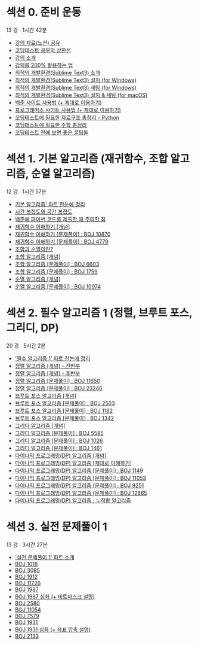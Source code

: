 # 섹션 0. 준비 운동

13
강 ∙ 1시간 42분

- [강의 자료(노션) 공유](#강의-자료-노션-공유)
- [코딩테스트 공부의 상한선](#코딩테스트-공부의-상한선)
- [강의 소개](#강의-소개)
- [강의를 200% 활용하는 법](#강의를-200-활용하는-법)
- [최적의 개발환경(Sublime Text3) 소개](#최적의-개발환경sublime-text3-소개)
- [최적의 개발환경(Sublime Text3) 설치 (for Windows)](#최적의-개발환경sublime-text3-설치-for-windows)
- [최적의 개발환경(Sublime Text3) 세팅 (for Windows)](#최적의-개발환경sublime-text3-세팅-for-windows)
- [최적의 개발환경(Sublime Text3) 설치 & 세팅 (for macOS)](#최적의-개발환경sublime-text3-설치--세팅-for-macos)
- [백준 사이트 사용법 (+ 제대로 이용하기)](#백준-사이트-사용법-제대로-이용하기)
- [프로그래머스 사이트 사용법 (+ 제대로 이용하기)](#프로그래머스-사이트-사용법-제대로-이용하기)
- [코딩테스트에 필요한 자료구조 총정리 - Python](#코딩테스트에-필요한-자료구조-총정리---python)
- [코딩테스트에 필요한 수학 총정리](#코딩테스트에-필요한-수학-총정리)
- [코딩테스트 전에 보면 좋은 꿀팁들](#코딩테스트-전에-보면-좋은-꿀팁들)

# 섹션 1. 기본 알고리즘 (재귀함수, 조합 알고리즘, 순열 알고리즘)

12
강 ∙ 1시간 57분

- [기본 알고리즘' 파트 한눈에 정리](#기본-알고리즘-파트-한눈에-정리)
- [시간 복잡도와 공간 복잡도](#시간-복잡도와-공간-복잡도)
- [백준에 파이썬 코드를 제출할 때 주의할 점](#백준에-파이썬-코드를-제출할-때-주의할-점)
- [재귀함수 이해하기 [개념]](#재귀함수-이해하기-개념)
- [재귀함수 이해하기 [문제풀이] : BOJ 10870](#재귀함수-이해하기-문제풀이--boj-10870)
- [재귀함수 이해하기 [문제풀이] : BOJ 4779](#재귀함수-이해하기-문제풀이--boj-4779)
- [조합과 순열이란?](#조합과-순열이란)
- [조합 알고리즘 [개념]](#조합-알고리즘-개념)
- [조합 알고리즘 [문제풀이] : BOJ 6603](#조합-알고리즘-문제풀이--boj-6603)
- [조합 알고리즘 [문제풀이] : BOJ 1759](#조합-알고리즘-문제풀이--boj-1759)
- [순열 알고리즘 [개념]](#순열-알고리즘-개념)
- [순열 알고리즘 [문제풀이] : BOJ 10974](#순열-알고리즘-문제풀이--boj-10974)

# 섹션 2. 필수 알고리즘 1 (정렬, 브루트 포스, 그리디, DP)

20
강 ∙ 5시간 2분

- ['필수 알고리즘 1' 파트 한눈에 정리](#필수-알고리즘-1-파트-한눈에-정리)
- [정렬 알고리즘 [개념] - 전반부](#정렬-알고리즘-개념---전반부)
- [정렬 알고리즘 [개념] - 후반부](#정렬-알고리즘-개념---후반부)
- [정렬 알고리즘 [문제풀이] : BOJ 11650](#정렬-알고리즘-문제풀이--boj-11650)
- [정렬 알고리즘 [문제풀이] : BOJ 23246](#정렬-알고리즘-문제풀이--boj-23246)
- [브루트 포스 알고리즘 [개념]](#브루트-포스-알고리즘-개념)
- [브루트 포스 알고리즘 [문제풀이] : BOJ 2503](#브루트-포스-알고리즘-문제풀이--boj-2503)
- [브루트 포스 알고리즘 [문제풀이] : BOJ 1182](#브루트-포스-알고리즘-문제풀이--boj-1182)
- [브루트 포스 알고리즘 [문제풀이] : BOJ 1342](#브루트-포스-알고리즘-문제풀이--boj-1342)
- [그리디 알고리즘 [개념]](#그리디-알고리즘-개념)
- [그리디 알고리즘 [문제풀이] : BOJ 5585](#그리디-알고리즘-문제풀이--boj-5585)
- [그리디 알고리즘 [문제풀이] : BOJ 1026](#그리디-알고리즘-문제풀이--boj-1026)
- [그리디 알고리즘 [문제풀이] : BOJ 1461](#그리디-알고리즘-문제풀이--boj-1461)
- [다이나믹 프로그래밍(DP) 알고리즘 [개념]](#다이나믹-프로그래밍dp-알고리즘-개념)
- [다이나믹 프로그래밍(DP) 알고리즘 [제대로 이해하기]](#다이나믹-프로그래밍dp-알고리즘-제대로-이해하기)
- [다이나믹 프로그래밍(DP) 알고리즘 [문제풀이] : BOJ 1149](#다이나믹-프로그래밍dp-알고리즘-문제풀이--boj-1149)
- [다이나믹 프로그래밍(DP) 알고리즘 [문제풀이] : BOJ 11053](#다이나믹-프로그래밍dp-알고리즘-문제풀이--boj-11053)
- [다이나믹 프로그래밍(DP) 알고리즘 [문제풀이] : BOJ 9251](#다이나믹-프로그래밍dp-알고리즘-문제풀이--boj-9251)
- [다이나믹 프로그래밍(DP) 알고리즘 [문제풀이] : BOJ 12865](#다이나믹-프로그래밍dp-알고리즘-문제풀이--boj-12865)
- [다이나믹 프로그래밍(DP) 알고리즘 : 누적합 알고리즘](#다이나믹-프로그래밍dp-알고리즘--누적합-알고리즘)

# 섹션 3. 실전 문제풀이 1

13
강 ∙ 3시간 27분

- ['실전 문제풀이 1' 파트 소개](#실전-문제풀이-1-파트-소개)
- [BOJ 1018](#boj-1018)
- [BOJ 3085](#boj-3085)
- [BOJ 1912](#boj-1912)
- [BOJ 11726](#boj-11726)
- [BOJ 1987](#boj-1987)
- [BOJ 1987 심화 (+ 비트마스크 설명)](#boj-1987-심화--비트마스크-설명)
- [BOJ 2580](#boj-2580)
- [BOJ 11054](#boj-11054)
- [BOJ 7579](#boj-7579)
- [BOJ 1931](#boj-1931)
- [BOJ 1931 심화 (+ 좌표 압축 설명)](#boj-1931-심화--좌표-압축-설명)
- [BOJ 2133](#boj-2133)
